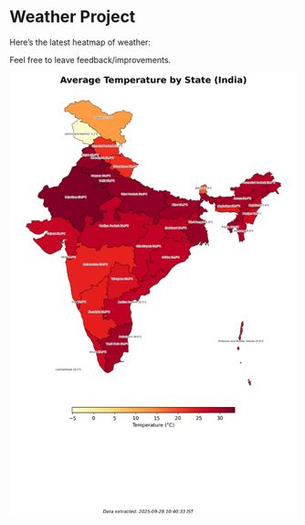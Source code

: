 # Weather Project

Here’s the latest heatmap of weather:

Feel free to leave feedback/improvements.

![India Heatmap](docs/assets/india_heatmap.png?v=D8C34B)
